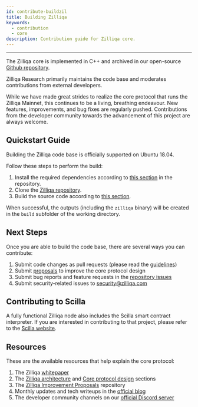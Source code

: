 ```yaml
---
id: contribute-buildzil
title: Building Zilliqa
keywords:
  - contribution
  - core
description: Contribution guide for Zilliqa core.
---
```


---

The Zilliqa core is implemented in C++ and archived in our open-source
[Github repository](https://github.com/Zilliqa/Zilliqa/).

Zilliqa Research primarily maintains the code base and moderates contributions
from external developers.

While we have made great strides to realize the core protocol that runs the
Zilliqa Mainnet, this continues to be a living, breathing endeavour. New
features, improvements, and bug fixes are regularly pushed. Contributions from
the developer community towards the advancement of this project are always
welcome.

## Quickstart Guide

Building the Zilliqa code base is officially supported on Ubuntu 18.04.

Follow these steps to perform the build:

1. Install the required dependencies according to
   [this section](https://github.com/Zilliqa/Zilliqa/#build-dependencies) in the
   repository.
1. Clone the [Zilliqa repository](https://github.com/Zilliqa/Zilliqa/).
1. Build the source code according to
   [this section](https://github.com/Zilliqa/Zilliqa/#build-from-source-code).

When successful, the outputs (including the `zilliqa` binary) will be created in
the `build` subfolder of the working directory.

## Next Steps

Once you are able to build the code base, there are several ways you can
contribute:

1. Submit code changes as pull requests (please read the
   [guidelines](contribute-guidelines.md))
1. Submit [proposals](contribute-standards.md) to improve the core protocol
   design
1. Submit bug reports and feature requests in the
   [repository issues](https://github.com/Zilliqa/Zilliqa/issues)
1. Submit security-related issues to [security@zilliqa.com](security@zilliqa.com)

## Contributing to Scilla

A fully functional Zilliqa node also includes the Scilla smart contract
interpreter. If you are interested in contributing to that project, please refer
to the [Scilla website](https://scilla-lang.org/#getinvolvedsection).

## Resources

These are the available resources that help explain the core protocol:

1. The Zilliqa [whitepaper](https://docs.zilliqa.com/whitepaper.pdf)
1. The [Zilliqa architecture](../basics/basics-zil-nodes.md) and
   [Core protocol design](../contributors/core-node-operation.md) sections
1. The [Zilliqa Improvement Proposals](https://github.com/Zilliqa/ZIP/)
   repository
1. Monthly updates and tech writeups in the
   [official blog](https://blog.zilliqa.com/)
1. The developer community channels on our
   [official Discord server](https://discord.com/invite/XMRE9tt)
